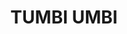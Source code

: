 ---
lastmod: '2025-04-06T06:05:20+00:00'
latitude: -33.315827
layout: suburb
longitude: 151.519708
postcode: '2261'
state: NSW
title: TUMBI UMBI
url: /nsw/tumbi-umbi/
---